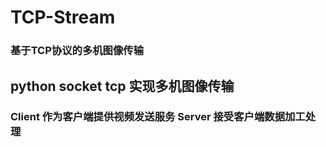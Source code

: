 # TCP-Stream
### 基于TCP协议的多机图像传输

## python socket tcp 实现多机图像传输

### Client 作为客户端提供视频发送服务 Server 接受客户端数据加工处理
